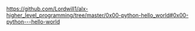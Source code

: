 https://github.com/Lordwill1/alx-higher_level_programming/tree/master/0x00-python-hello_world#0x00-python---hello-world
